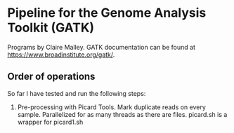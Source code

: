 # Pipeline for the Genome Analysis Toolkit (GATK)
Programs by Claire Malley. GATK documentation can be found at https://www.broadinstitute.org/gatk/.

## Order of operations
So far I have tested and run the following steps:

1. Pre-processing with Picard Tools. Mark duplicate reads on every sample. Parallelized for as many threads as there are files. picard.sh is a wrapper for picard1.sh
